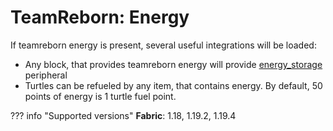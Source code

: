 # TeamReborn: Energy

If teamreborn energy is present, several useful integrations will be loaded:

- Any block, that provides teamreborn energy will provide [energy_storage](https://tweaked.cc/generic_peripheral/energy_storage.html) peripheral
- Turtles can be refueled by any item, that contains energy. By default, 50 points of energy is 1 turtle fuel point.

??? info "Supported versions"
    **Fabric**: 1.18, 1.19.2, 1.19.4
